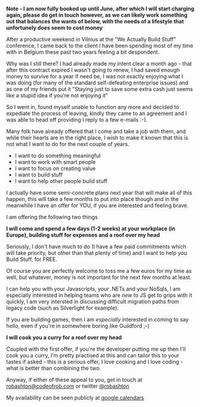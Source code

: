 **Note - I am now fully booked up until June, after which I will start charging again, please do get in touch however, as we can likely work something out that balances the wants of below, with the needs of a lifestyle that unfortunely does seem to cost money**

After a productive weekend in Vilnius at the "We Actually Build Stuff" conference, I came back to the client I have been spending most of my time with in Belgium these past two years feeling a bit despondent.

Why was I still there? I had already made my intent clear a month ago - that after this contract expired I wasn't going to renew, I had saved enough money to survive for a year if need be, I was not exactly enjoying what I was doing (for many of the standard self-defeating enterprise issues) and as one of my friends put it "Staying just to save some extra cash just seems like a stupid idea if you're not enjoying it"

So I went in, found myself unable to function any more and decided to expediate the process of leaving, kindly they came to an agreement and I was able to head off providing I reply to a few e-mails :-).

Many folk have already offered that I come and take a job with them, and while their hearts are in the right place, I wish to make it known that this is not what I want to do for the next couple of years.

- I want to do something meaningful
- I want to work with smart people
- I want to focus on creating value
- I want to build stuff
- I want to help other people build stuff

I actually have some semi-concrete plans next year that will make all of this happen, this will take a few months to put into place though and in the meanwhile I have an offer for YOU, if you are interested and feeling brave.

I am offering the following two things

**I will come and spend a few days (1-2 weeks) at your workplace (in Europe), building stuff for expenses and a roof over my head**

Seriously, I don't have much to do (I have a few paid commitments which will take priority, but other than that plenty of time) and I want to help you Build Stuff, for FREE. 

Of course you are perfectly welcome to toss me a few euros for my time as well, but whatever, money is not important for the next few months at least.

I can help you with your Javascripts, your .NETs and your NoSqls, I am especially interested in helping teams who are *new* to JS get to grips with it quickly, I am very intersted in discussing difficult migration paths from legacy code (such as Silverlight for example).

If you are building games, then I am *especially* interested in coming to say hello, even if you're in somewhere boring like Guildford ;-)

**I will cook you a curry for a roof over my head**

Coupled with the first offer, if you're the developer putting me up then I'll cook you a curry, I'm pretty practised at this and can tailor this to your tastes if asked - this is a serious offer, I love cooking and I love coding - what is better than combining the two.

Anyway, if either of these appeal to you, get in touch at [robashton@codeofrob.com](mailto:robashton@codeofrob.com) or twitter [@robashton](http://twitter.com/robashton)

My availability can be seen publicly at [google calendars](https://www.google.com/calendar/embed?src=robashtondeveloper%40gmail.com&ctz=Europe/Brussels)
